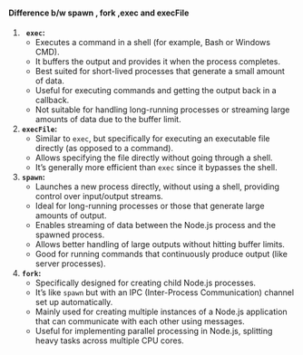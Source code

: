 #### Difference b/w spawn , fork ,exec and execFile
1. **` exec`:**
    - Executes a command in a shell (for example, Bash or Windows CMD).
    - It buffers the output and provides it when the process completes.
    - Best suited for short-lived processes that generate a small amount of data.
    - Useful for executing commands and getting the output back in a callback.
    - Not suitable for handling long-running processes or streaming large amounts of data due to the buffer limit.
2. **`execFile`:**
    - Similar to `exec`, but specifically for executing an executable file directly (as opposed to a command).
    - Allows specifying the file directly without going through a shell.
    - It’s generally more efficient than `exec` since it bypasses the shell.
3. **`spawn`:**
    - Launches a new process directly, without using a shell, providing control over input/output streams.
    - Ideal for long-running processes or those that generate large amounts of output.
    - Enables streaming of data between the Node.js process and the spawned process.
    - Allows better handling of large outputs without hitting buffer limits.
    - Good for running commands that continuously produce output (like server processes).
4.  **`fork`:**
    - Specifically designed for creating child Node.js processes.
    - It’s like `spawn` but with an IPC (Inter-Process Communication) channel set up automatically.
    - Mainly used for creating multiple instances of a Node.js application that can communicate with each other using messages.
    - Useful for implementing parallel processing in Node.js, splitting heavy tasks across multiple CPU cores.